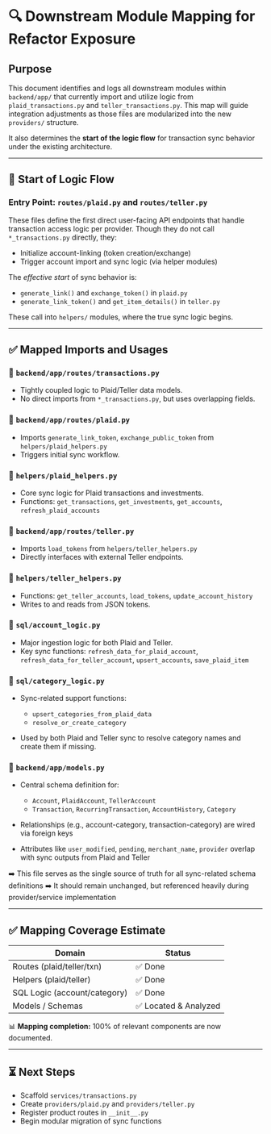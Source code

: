 # 🔍 Downstream Module Mapping for Refactor Exposure

## Purpose

This document identifies and logs all downstream modules within `backend/app/` that currently import and utilize logic from `plaid_transactions.py` and `teller_transactions.py`. This map will guide integration adjustments as those files are modularized into the new `providers/` structure.

It also determines the **start of the logic flow** for transaction sync behavior under the existing architecture.

---

## 🎯 Start of Logic Flow

### Entry Point: `routes/plaid.py` and `routes/teller.py`

These files define the first direct user-facing API endpoints that handle transaction access logic per provider. Though they do not call `*_transactions.py` directly, they:

- Initialize account-linking (token creation/exchange)
- Trigger account import and sync logic (via helper modules)

The _effective start_ of sync behavior is:

- `generate_link()` and `exchange_token()` in `plaid.py`
- `generate_link_token()` and `get_item_details()` in `teller.py`

These call into `helpers/` modules, where the true sync logic begins.

---

## ✅ Mapped Imports and Usages

### 📄 `backend/app/routes/transactions.py`

- Tightly coupled logic to Plaid/Teller data models.
- No direct imports from `*_transactions.py`, but uses overlapping fields.

### 📄 `backend/app/routes/plaid.py`

- Imports `generate_link_token`, `exchange_public_token` from `helpers/plaid_helpers.py`
- Triggers initial sync workflow.

### 📁 `helpers/plaid_helpers.py`

- Core sync logic for Plaid transactions and investments.
- Functions: `get_transactions`, `get_investments`, `get_accounts`, `refresh_plaid_accounts`

### 📄 `backend/app/routes/teller.py`

- Imports `load_tokens` from `helpers/teller_helpers.py`
- Directly interfaces with external Teller endpoints.

### 📁 `helpers/teller_helpers.py`

- Functions: `get_teller_accounts`, `load_tokens`, `update_account_history`
- Writes to and reads from JSON tokens.

### 📁 `sql/account_logic.py`

- Major ingestion logic for both Plaid and Teller.
- Key sync functions: `refresh_data_for_plaid_account`, `refresh_data_for_teller_account`, `upsert_accounts`, `save_plaid_item`

### 📁 `sql/category_logic.py`

- Sync-related support functions:

  - `upsert_categories_from_plaid_data`
  - `resolve_or_create_category`

- Used by both Plaid and Teller sync to resolve category names and create them if missing.

### 📄 `backend/app/models.py`

- Central schema definition for:

  - `Account`, `PlaidAccount`, `TellerAccount`
  - `Transaction`, `RecurringTransaction`, `AccountHistory`, `Category`

- Relationships (e.g., account-category, transaction-category) are wired via foreign keys
- Attributes like `user_modified`, `pending`, `merchant_name`, `provider` overlap with sync outputs from Plaid and Teller

➡️ This file serves as the single source of truth for all sync-related schema definitions
➡️ It should remain unchanged, but referenced heavily during provider/service implementation

---

## ✅ Mapping Coverage Estimate

| Domain                       | Status                |
| ---------------------------- | --------------------- |
| Routes (plaid/teller/txn)    | ✅ Done               |
| Helpers (plaid/teller)       | ✅ Done               |
| SQL Logic (account/category) | ✅ Done               |
| Models / Schemas             | ✅ Located & Analyzed |

📊 **Mapping completion:** 100% of relevant components are now documented.

---

## ⏳ Next Steps

- Scaffold `services/transactions.py`
- Create `providers/plaid.py` and `providers/teller.py`
- Register product routes in `__init__.py`
- Begin modular migration of sync functions
